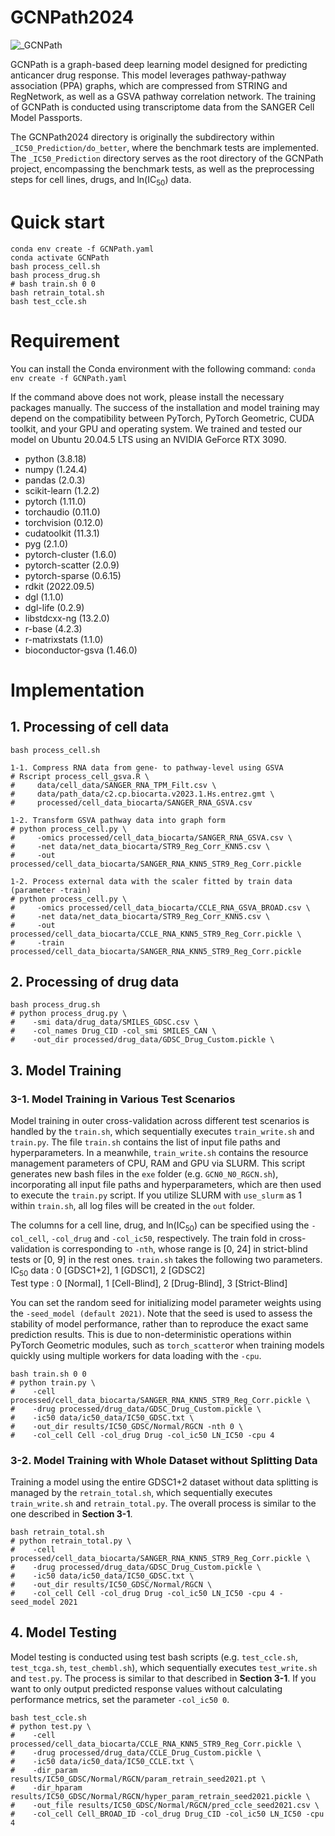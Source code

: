 # GCNPath2024

![_GCNPath](https://github.com/user-attachments/assets/13d9a4da-4efa-4548-bec6-91459141d176)

GCNPath is a graph-based deep learning model designed for predicting anticancer drug response. This model leverages pathway-pathway association (PPA) graphs, which are compressed from STRING and RegNetwork, as well as a GSVA pathway correlation network. The training of GCNPath is conducted using transcriptome data from the SANGER Cell Model Passports.

The GCNPath2024 directory is originally the subdirectory within ```_IC50_Prediction/do_better```, where the benchmark tests are implemented. The ```_IC50_Prediction``` directory serves as the root directory of the GCNPath project, encompassing the benchmark tests, as well as the preprocessing steps for cell lines, drugs, and ln(IC<sub>50</sub>) data.

# Quick start
```
conda env create -f GCNPath.yaml
conda activate GCNPath
bash process_cell.sh
bash process_drug.sh
# bash train.sh 0 0
bash retrain_total.sh
bash test_ccle.sh
```

# Requirement
You can install the Conda environment with the following command:
```conda env create -f GCNPath.yaml```

If the command above does not work, please install the necessary packages manually. The success of the installation and model training may depend on the compatibility between PyTorch, PyTorch Geometric, CUDA toolkit, and your GPU and operating system. We trained and tested our model on Ubuntu 20.04.5 LTS using an NVIDIA GeForce RTX 3090.

* python (3.8.18)
* numpy (1.24.4)
* pandas (2.0.3)
* scikit-learn (1.2.2)
* pytorch (1.11.0)
* torchaudio (0.11.0)
* torchvision (0.12.0)
* cudatoolkit (11.3.1)
* pyg (2.1.0)
* pytorch-cluster (1.6.0)
* pytorch-scatter (2.0.9)
* pytorch-sparse (0.6.15)
* rdkit (2022.09.5)
* dgl (1.1.0)
* dgl-life (0.2.9)
* libstdcxx-ng (13.2.0)
* r-base (4.2.3)
* r-matrixstats (1.1.0)
* bioconductor-gsva (1.46.0)

# Implementation

## 1. Processing of cell data
```
bash process_cell.sh

1-1. Compress RNA data from gene- to pathway-level using GSVA
# Rscript process_cell_gsva.R \
#     data/cell_data/SANGER_RNA_TPM_Filt.csv \
#     data/path_data/c2.cp.biocarta.v2023.1.Hs.entrez.gmt \
#     processed/cell_data_biocarta/SANGER_RNA_GSVA.csv

1-2. Transform GSVA pathway data into graph form
# python process_cell.py \
#     -omics processed/cell_data_biocarta/SANGER_RNA_GSVA.csv \
#     -net data/net_data_biocarta/STR9_Reg_Corr_KNN5.csv \
#     -out processed/cell_data_biocarta/SANGER_RNA_KNN5_STR9_Reg_Corr.pickle

1-2. Process external data with the scaler fitted by train data (parameter -train)
# python process_cell.py \
#     -omics processed/cell_data_biocarta/CCLE_RNA_GSVA_BROAD.csv \
#     -net data/net_data_biocarta/STR9_Reg_Corr_KNN5.csv \
#     -out processed/cell_data_biocarta/CCLE_RNA_KNN5_STR9_Reg_Corr.pickle \
#     -train processed/cell_data_biocarta/SANGER_RNA_KNN5_STR9_Reg_Corr.pickle
```

## 2. Processing of drug data
```
bash process_drug.sh
# python process_drug.py \
#    -smi data/drug_data/SMILES_GDSC.csv \
#    -col_names Drug_CID -col_smi SMILES_CAN \
#    -out_dir processed/drug_data/GDSC_Drug_Custom.pickle \
```

## 3. Model Training

### 3-1. Model Training in Various Test Scenarios
Model training in outer cross-validation across different test scenarios is handled by the ```train.sh```, which sequentially executes ```train_write.sh``` and ```train.py```. The file ```train.sh``` contains the list of input file paths and hyperparameters. In a meanwhile, ```train_write.sh``` contains the resource management parameters of CPU, RAM and GPU via SLURM. This script generates new bash files in the ```exe``` folder (e.g. ```GCN0_N0_RGCN.sh```), incorporating all input file paths and hyperparameters, which are then used to execute the ```train.py``` script. If you utilize SLURM with ```use_slurm``` as 1 within  ```train.sh```, all log files will be created in the ```out``` folder.

The columns for a cell line, drug, and ln(IC<sub>50</sub>) can be specified using the ```-col_cell```, ```-col_drug``` and ```-col_ic50```, respectively. The train fold in cross-validation is corresponding to ```-nth```, whose range is [0, 24] in strict-blind tests or [0, 9] in the rest ones. ```train.sh``` takes the following two parameters.  
IC<sub>50</sub> data : 0 [GDSC1+2], 1 [GDSC1], 2 [GDSC2]  
Test type : 0 [Normal], 1 [Cell-Blind], 2 [Drug-Blind], 3 [Strict-Blind]

You can set the random seed for initializing model parameter weights using the ```-seed_model (default 2021)```. Note that the seed is used to assess the stability of model performance, rather than to reproduce the exact same prediction results. This is due to non-deterministic operations within PyTorch Geometric modules, such as ```torch_scatter```or when training models quickly using multiple workers for data loading with the ```-cpu```.

```
bash train.sh 0 0
# python train.py \
#    -cell processed/cell_data_biocarta/SANGER_RNA_KNN5_STR9_Reg_Corr.pickle \
#    -drug processed/drug_data/GDSC_Drug_Custom.pickle \
#    -ic50 data/ic50_data/IC50_GDSC.txt \
#    -out_dir results/IC50_GDSC/Normal/RGCN -nth 0 \
#    -col_cell Cell -col_drug Drug -col_ic50 LN_IC50 -cpu 4
```

### 3-2. Model Training with Whole Dataset without Splitting Data
Training a model using the entire GDSC1+2 dataset without data splitting is managed by the ```retrain_total.sh```, which sequentially executes ```train_write.sh``` and ```retrain_total.py```. The overall process is similar to the one described in **Section 3-1**. 

```
bash retrain_total.sh
# python retrain_total.py \
#    -cell processed/cell_data_biocarta/SANGER_RNA_KNN5_STR9_Reg_Corr.pickle \
#    -drug processed/drug_data/GDSC_Drug_Custom.pickle \
#    -ic50 data/ic50_data/IC50_GDSC.txt \
#    -out_dir results/IC50_GDSC/Normal/RGCN \
#    -col_cell Cell -col_drug Drug -col_ic50 LN_IC50 -cpu 4 -seed_model 2021
```

## 4. Model Testing
Model testing is conducted using test bash scripts (e.g. ```test_ccle.sh```, ```test_tcga.sh```, ```test_chembl.sh```), which sequentially executes ```test_write.sh``` and ```test.py```. The process is similar to that described in **Section 3-1**. If you want to only output predicted response values without calculating performance metrics, set the parameter ```-col_ic50 0```.

```
bash test_ccle.sh
# python test.py \
#    -cell processed/cell_data_biocarta/CCLE_RNA_KNN5_STR9_Reg_Corr.pickle \
#    -drug processed/drug_data/CCLE_Drug_Custom.pickle \
#    -ic50 data/ic50_data/IC50_CCLE.txt \
#    -dir_param results/IC50_GDSC/Normal/RGCN/param_retrain_seed2021.pt \
#    -dir_hparam results/IC50_GDSC/Normal/RGCN/hyper_param_retrain_seed2021.pickle \
#    -out_file results/IC50_GDSC/Normal/RGCN/pred_ccle_seed2021.csv \
#    -col_cell Cell_BROAD_ID -col_drug Drug_CID -col_ic50 LN_IC50 -cpu 4
```
